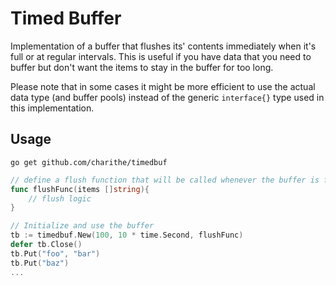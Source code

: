Timed Buffer
============

Implementation of a buffer that flushes its' contents immediately when it's full or at regular intervals. This is useful if you have data that you need to buffer but don't want the items to stay in the buffer for too long.

Please note that in some cases it might be more efficient to use the actual data type (and buffer pools) instead of the generic `interface{}` type used in this implementation.

Usage
-----
`go get github.com/charithe/timedbuf`


```go
// define a flush function that will be called whenever the buffer is full or the time period has elapsed
func flushFunc(items []string){
    // flush logic
}

// Initialize and use the buffer
tb := timedbuf.New(100, 10 * time.Second, flushFunc)
defer tb.Close()
tb.Put("foo", "bar")
tb.Put("baz")
...
```

